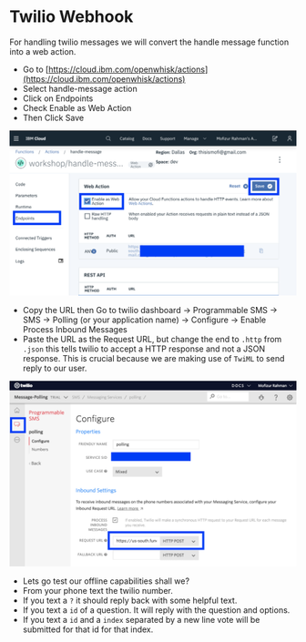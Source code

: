 # Twilio Webhook

For handling twilio messages we will convert the handle message function into a web action.

* Go to [https://cloud.ibm.com/openwhisk/actions](https://cloud.ibm.com/openwhisk/actions) 
* Select handle-message action
* Click on Endpoints
* Check Enable as Web Action
* Then Click Save

![](../.gitbook/assets/screen-shot-2019-02-23-at-8.18.12-pm.png)

* Copy the URL then Go to twilio dashboard -&gt; Programmable SMS -&gt; SMS -&gt; Polling \(or your application name\) -&gt; Configure -&gt; Enable Process Inbound Messages
* Paste the URL as the Request URL, but change the end to `.http` from `.json` this tells twilio to accept a HTTP response and not a JSON response. This is crucial because we are making use of `TwiML` to send reply to our user.

![](../.gitbook/assets/screen-shot-2019-02-23-at-8.29.14-pm.png)

* Lets go test our offline capabilities shall we?
* From your phone text the twilio number.
* If you text a `?` it should reply back with some helpful text.
* If you text a `id` of a question. It will reply with the question and options.
* If you text a `id` and a `index` separated by a new line vote will be submitted for that id  for that index.



